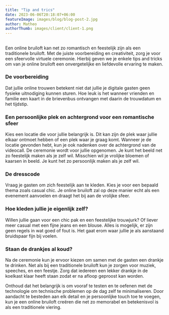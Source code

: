 ```yaml
---
title: "Tip and trics"
date: 2023-06-06T20:18:07+06:00
featureImage: images/blog/blog-post-2.jpg
author: Matheo
authorThumb: images/client/client-1.png
---
```

## 

Een online bruiloft kan net zo romantisch en feestelijk zijn als een traditionele bruiloft. Met de juiste voorbereiding en creativiteit, zorg je voor een sfeervolle virtuele ceremonie. Hierbij geven we je enkele tips and tricks om van je online bruiloft een onvergetelijke en liefdevolle ervaring te maken.

### De voorbereiding

Dat jullie online trouwen betekent niet dat jullie je digitale gasten geen fysieke uitnodiging kunnen sturen. Hoe leuk is het wanneer  vrienden en familie een kaart in de brievenbus ontvangen met daarin de trouwdatum en het tijdstip.   

### Een persoonlijke plek en achtergrond voor een romantische sfeer

Kies een locatie die voor jullie belangrijk is. Dit kan zijn de plek waar jullie elkaar ontmoet hebben of een plek waar je graag komt. Wanneer je de locatie gevonden hebt, kun je ook nadenken over de achtergrond van de videocall. De ceremonie wordt voor jullie opgenomen. Je kunt het beeld net zo feestelijk maken als je zelf wil. Misschien wil je vrolijke bloemen of kaarsen in beeld. Je kunt het zo persoonlijk maken als je zelf wil.

### De dresscode

Vraag je gasten om zich feestelijk aan te kleden. Kies je voor een bepaald thema zoals casual chic. Je online bruiloft zal op deze manier echt als een evenement aanvoelen en draagt het bij aan de vrolijke sfeer.

### Hoe kleden jullie je eigenlijk zelf?

 Willen jullie gaan voor een chic pak en een feestelijke trouwjurk? Of liever meer casual met een fijne jeans en een blouse. Alles is mogelijk, er zijn geen regels in wat goed of fout is. Het gaat erom waar jullie je als aanstaand bruidspaar fijn bij voelen. 

### Staan de drankjes al koud?

Na de ceremonie kun je ervoor kiezen om samen met de gasten een drankje te drinken. Net als bij een traditionele bruiloft kun je zorgen voor muziek, speeches, en een feestje. Zorg dat iedereen een lekker drankje in de koelkast klaar heeft staan zodat er na afloop geproost kan worden.

Onthoud dat het belangrijk is om vooraf te testen en te oefenen met de technologie om technische problemen op de dag zelf te minimaliseren. Door aandacht te besteden aan elk detail en je persoonlijke touch toe te voegen, kun je een online bruiloft creëren die net zo memorabel en betekenisvol is als een traditionele viering.